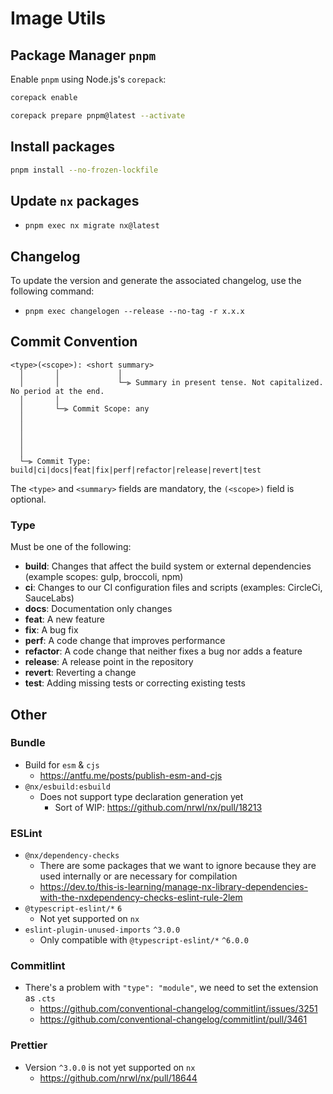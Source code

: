 # Image Utils

## Package Manager `pnpm`

Enable `pnpm` using Node.js's `corepack`:

```sh
corepack enable
```

```sh
corepack prepare pnpm@latest --activate
```

## Install packages

```sh
pnpm install --no-frozen-lockfile
```

## Update `nx` packages

- `pnpm exec nx migrate nx@latest`

## Changelog

To update the version and generate the associated changelog, use the following command:

- `pnpm exec changelogen --release --no-tag -r x.x.x`

## Commit Convention

```
<type>(<scope>): <short summary>
  │       │             │
  │       │             └─⫸ Summary in present tense. Not capitalized. No period at the end.
  │       │
  │       └─⫸ Commit Scope: any
  │
  │
  │
  │
  │
  └─⫸ Commit Type: build|ci|docs|feat|fix|perf|refactor|release|revert|test
```

The `<type>` and `<summary>` fields are mandatory, the `(<scope>)` field is optional.

### Type

Must be one of the following:

- **build**: Changes that affect the build system or external dependencies (example scopes: gulp, broccoli, npm)
- **ci**: Changes to our CI configuration files and scripts (examples: CircleCi, SauceLabs)
- **docs**: Documentation only changes
- **feat**: A new feature
- **fix**: A bug fix
- **perf**: A code change that improves performance
- **refactor**: A code change that neither fixes a bug nor adds a feature
- **release**: A release point in the repository
- **revert**: Reverting a change
- **test**: Adding missing tests or correcting existing tests

## Other

### Bundle

- Build for `esm` & `cjs`
  - https://antfu.me/posts/publish-esm-and-cjs
- `@nx/esbuild:esbuild`
  - Does not support type declaration generation yet
    - Sort of WIP: https://github.com/nrwl/nx/pull/18213

### ESLint

- `@nx/dependency-checks`
  - There are some packages that we want to ignore because they are used internally or are necessary for compilation
  - https://dev.to/this-is-learning/manage-nx-library-dependencies-with-the-nxdependency-checks-eslint-rule-2lem
- `@typescript-eslint/*` `6`
  - Not yet supported on `nx`
- `eslint-plugin-unused-imports` `^3.0.0`
  - Only compatible with `@typescript-eslint/*` `^6.0.0`

### Commitlint

- There's a problem with `"type": "module"`, we need to set the extension as `.cts`
  - https://github.com/conventional-changelog/commitlint/issues/3251
  - https://github.com/conventional-changelog/commitlint/pull/3461

### Prettier

- Version `^3.0.0` is not yet supported on `nx`
  - https://github.com/nrwl/nx/pull/18644
